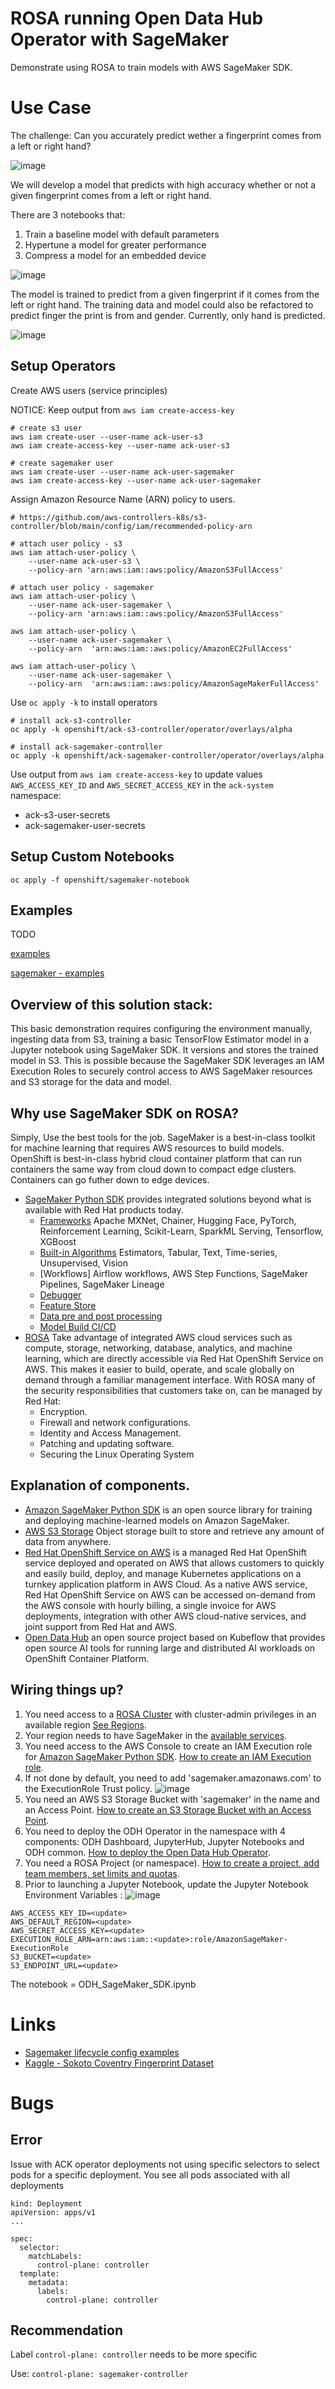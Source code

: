 # ROSA running Open Data Hub Operator with SageMaker 
Demonstrate using ROSA to train models with AWS SageMaker SDK.

# Use Case
The challenge: Can you accurately predict wether a fingerprint comes from a left or right hand?

![image](docs/fingerprint_prediction.png)

We will develop a model that predicts with high accuracy whether or not a given fingerprint comes from a left or right hand.

There are 3 notebooks that:

1. Train a baseline model with default parameters
1. Hypertune a model for greater performance  
1. Compress a model for an embedded device

![image](docs/notebook_overview.png)

The model is trained to predict from a given fingerprint if it comes from the left or right hand. The training data and model could also be refactored to predict finger the print is from and gender. Currently, only hand is predicted.

![image](docs/fingerprint-model-arch.png)

## Setup Operators
Create AWS users (service principles)

NOTICE: Keep output from `aws iam create-access-key`

```
# create s3 user
aws iam create-user --user-name ack-user-s3
aws iam create-access-key --user-name ack-user-s3

# create sagemaker user
aws iam create-user --user-name ack-user-sagemaker
aws iam create-access-key --user-name ack-user-sagemaker
```

Assign Amazon Resource Name (ARN) policy to users.
```
# https://github.com/aws-controllers-k8s/s3-controller/blob/main/config/iam/recommended-policy-arn

# attach user policy - s3
aws iam attach-user-policy \
    --user-name ack-user-s3 \
    --policy-arn 'arn:aws:iam::aws:policy/AmazonS3FullAccess'

# attach user policy - sagemaker
aws iam attach-user-policy \
    --user-name ack-user-sagemaker \
    --policy-arn 'arn:aws:iam::aws:policy/AmazonS3FullAccess'

aws iam attach-user-policy \
    --user-name ack-user-sagemaker \
    --policy-arn  'arn:aws:iam::aws:policy/AmazonEC2FullAccess'

aws iam attach-user-policy \
    --user-name ack-user-sagemaker \
    --policy-arn  'arn:aws:iam::aws:policy/AmazonSageMakerFullAccess'

```

Use `oc apply -k` to install operators

```
# install ack-s3-controller
oc apply -k openshift/ack-s3-controller/operator/overlays/alpha

# install ack-sagemaker-controller
oc apply -k openshift/ack-sagemaker-controller/operator/overlays/alpha
```

Use output from `aws iam create-access-key` to update values `AWS_ACCESS_KEY_ID` and `AWS_SECRET_ACCESS_KEY` in the `ack-system` namespace:
- ack-s3-user-secrets
- ack-sagemaker-user-secrets

## Setup Custom Notebooks

```
oc apply -f openshift/sagemaker-notebook
```


## Examples

TODO

[examples](openshift/examples)

[sagemaker - examples](https://github.com/aws-controllers-k8s/sagemaker-controller/tree/main/samples)



## Overview of this solution stack:
This basic demonstration requires configuring the environment manually, ingesting data from S3, training a basic TensorFlow Estimator model in a Jupyter notebook using SageMaker SDK. It versions and stores the trained model in S3. This is possible because the SageMaker SDK leverages an IAM Execution Roles to securely control access to AWS SageMaker resources and S3 storage for the data and model.

## Why use SageMaker SDK on ROSA?
Simply, Use the best tools for the job. SageMaker is a best-in-class toolkit for machine learning that requires AWS resources to build models. OpenShift is best-in-class hybrid cloud container platform that can run containers the same way from cloud down to compact edge clusters. Containers can go futher down to edge devices.
- [SageMaker Python SDK](https://sagemaker.readthedocs.io/en/stable/index.html) provides integrated solutions beyond what is available with Red Hat products today.
    - [Frameworks](https://sagemaker.readthedocs.io/en/stable/frameworks/index.html) Apache MXNet, Chainer, Hugging Face, PyTorch, Reinforcement Learning, Scikit-Learn, SparkML Serving, Tensorflow, XGBoost
    - [Built-in Algorithms](https://sagemaker.readthedocs.io/en/stable/algorithms/index.html) Estimators, Tabular, Text, Time-series, Unsupervised, Vision
    - [Workflows] Airflow workflows, AWS Step Functions, SageMaker Pipelines, SageMaker Lineage
    - [Debugger](https://sagemaker.readthedocs.io/en/stable/amazon_sagemaker_debugger.html) 
    - [Feature Store](https://sagemaker.readthedocs.io/en/stable/amazon_sagemaker_featurestore.html)
    - [Data pre and post processing](https://sagemaker.readthedocs.io/en/stable/amazon_sagemaker_processing.html)
    - [Model Build CI/CD](https://sagemaker.readthedocs.io/en/stable/amazon_sagemaker_model_building_pipeline.html)
- [ROSA](https://aws.amazon.com/rosa/) Take advantage of integrated AWS cloud services such as compute, storage, networking, database, analytics, and machine learning, which are directly accessible via Red Hat OpenShift Service on AWS. This makes it easier to build, operate, and scale globally on demand through a familiar management interface. With ROSA many of the security responsibilities that customers take on, can be managed by Red Hat:
    - Encryption.
    - Firewall and network configurations.
    - Identity and Access Management.
    - Patching and updating software.
    - Securing the Linux Operating System

## Explanation of components.
- [Amazon SageMaker Python SDK](https://sagemaker.readthedocs.io/en/stable/) is an open source library for training and deploying machine-learned models on Amazon SageMaker.
- [AWS S3 Storage](https://aws.amazon.com/pm/serv-s3/) Object storage built to store and retrieve any amount of data from anywhere.
- [Red Hat OpenShift Service on AWS](https://aws.amazon.com/rosa/) is a managed Red Hat OpenShift service deployed and operated on AWS that allows customers to quickly and easily build, deploy, and manage Kubernetes applications on a turnkey application platform in AWS Cloud. As a native AWS service, Red Hat OpenShift Service on AWS can be accessed on-demand from the AWS console with hourly billing, a single invoice for AWS deployments, integration with other AWS cloud-native services, and joint support from Red Hat and AWS. 
- [Open Data Hub](https://github.com/opendatahub-io) an open source project based on Kubeflow that provides open source AI tools for running large and distributed AI workloads on OpenShift Container Platform. 

## Wiring things up? 
1. You need access to a [ROSA Cluster](https://cloud.redhat.com/blog/red-hat-openshift-service-on-aws-is-now-generally-available) with cluster-admin privileges in an available region [See Regions](https://docs.openshift.com/rosa/rosa_architecture/rosa_policy_service_definition/rosa-service-definition.html#rosa-sdpolicy-regions-az_rosa-service-definition).
1. Your region needs to have SageMaker in the [available services](https://aws.amazon.com/about-aws/global-infrastructure/regional-product-services/).
1. You need access to the AWS Console to create an IAM Execution role for [Amazon SageMaker Python SDK](https://sagemaker.readthedocs.io/en/stable/). [How to create an IAM Execution role](https://docs.aws.amazon.com/sagemaker/latest/dg/sagemaker-roles.html#sagemaker-roles-create-execution-role). 
1. If not done by default, you need to add 'sagemaker.amazonaws.com' to the ExecutionRole Trust policy. 
![image](./docs/rosa-iam-role.png)
1. You need an AWS S3 Storage Bucket with 'sagemaker' in the name and an Access Point. [How to create an S3 Storage Bucket with an Access Point]().
1. You need to deploy the ODH Operator in the namespace with 4 components: ODH Dashboard, JupyterHub, Jupyter Notebooks and ODH common. [How to deploy the Open Data Hub Operator]().
1. You need a ROSA Project (or namespace). [How to create a project, add team members, set limits and quotas]().
1. Prior to launching a Jupyter Notebook, update the Jupyter Notebook Environment Variables :
![image](./docs/rosa-notebook-env.png)

```
AWS_ACCESS_KEY_ID=<update>
AWS_DEFAULT_REGION=<update>
AWS_SECRET_ACCESS_KEY=<update>
EXECUTION_ROLE_ARN=arn:aws:iam::<update>:role/AmazonSageMaker-ExecutionRole
S3_BUCKET=<update>
S3_ENDPOINT_URL=<update>
```
The notebook = ODH_SageMaker_SDK.ipynb

# Links

- [Sagemaker lifecycle config examples](https://github.com/aws-samples/amazon-sagemaker-notebook-instance-lifecycle-config-samples)
- [Kaggle - Sokoto Coventry Fingerprint Dataset](https://www.kaggle.com/datasets/ruizgara/socofing)

# Bugs

## Error
Issue with ACK operator deployments not using specific selectors to select pods for a specific deployment. You see all pods associated with all deployments

```
kind: Deployment
apiVersion: apps/v1
...

spec:
  selector:
    matchLabels:
      control-plane: controller
  template:
    metadata:
      labels:
        control-plane: controller
```

## Recommendation

Label `control-plane: controller` needs to be more specific

Use: `control-plane: sagemaker-controller`
